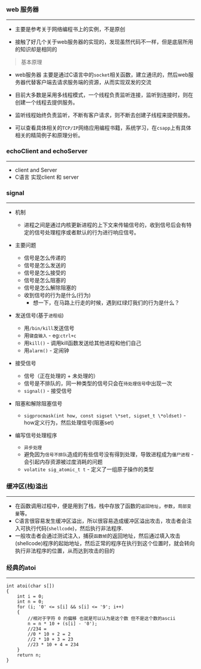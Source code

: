 ### web 服务器

*** 

* 主要是参考关于网络编程书上的实例，不是原创

* 接触了好几个关于web服务器的实现的，发现虽然代码不一样，但是底层所用的知识却是相同的

> 基本原理

*	web服务器 主要是通过C语言中的`socket`相关函数，建立通讯的，然后web服务器代替客户端去请求服务端的资源，从而实现双发的交流
*	目前大多数是采用多线程模式，一个线程负责监听连接，监听到连接时，则在创建一个线程去提供服务。
*	监听线程始终负责监听，不断有客户请求，则不断去创建子线程来提供服务。

*	可以查看具体相关的`TCP/IP`网络应用编程书籍，系统学习，在`csapp`上有具体相关的精简例子和原理分析。


### echoClient and echoServer

*** 

*	client and Server
*	C语言 实现client 和 server	


###	signal
***

*	机制
	*	进程之间是通过内核更新进程的上下文来传输信号的，收到信号后会有特定的信号处理程序或者默认的行为进行响应信号。
	
*	主要问题
	*	信号是怎么传递的
	*	信号是怎么发送的
	*	信号是怎么接受的
	*	信号是怎么阻塞的
	*	信号是怎么解除阻塞的
	*	收到信号的行为是什么(行为)	
		*	想一下，在马路上行走的时候，遇到红绿灯我们的行为是什么？



*	发送信号(基于`进程组`)
	*	用`/bin/kill`发送信号
	*	用`键盘输入` - eg:`ctrl+c`
	*	用`kill()` - 调用kill函数发送给其他进程和他们自己
	*	用`alarm()` - 定闹钟
	
*	接受信号
	*	信号（正在处理的 + 未处理的）
	*	信号是不排队的，同一种类型的信号只会在`待处理信号`中出现一次 
	*	`signal()` - 接受信号
*	阻塞和解除阻塞信号
	*	`sigprocmask(int how, const sigset \*set, sigset_t \*oldset)` - how定义行为，然后处理信号(阻塞set)

*	编写信号处理程序
	*	`异步处理`
	*	避免因为`信号不排队`造成的有些信号没有得到处理，导致进程成为`僵尸进程` - 会引起内存资源被过度消耗的问题
	*	`volatite sig_atomic_t t` - 定义了一组原子操作的类型 


### 缓冲区(栈)溢出
***

 
*	在函数调用过程中，便是用到了栈，栈中存放了函数的`返回地址`，`参数`，`局部变量`等。
*	C语言很容易发生缓冲区溢出，所以很容易造成缓冲区溢出攻击，攻击者会注入可执行代码(`shellcode`)，然后执行非法程序.
*	一般攻击者会通过测试注入，捕获`函数帧`的返回地址，然后通过填入攻击(shellcode)程序的起始地址，然后正常的程序在执行到这个位置时，就会转向执行非法程序的位置，从而达到攻击的目的


### 经典的atoi
***

```
int atoi(char s[])
{
    int i = 0;
    int n = 0;
    for (i; '0' <= s[i] && s[i] <= '9'; i++)
    {
        //相对于字符 0 的偏移 也就是可以认为是这个数 但不是这个数的ascii
        n = n * 10 + (s[i] - '0');
        //234 =
        //0 * 10 + 2 = 2
        //2 * 10 + 3 = 23
        //23 * 10 + 4 = 234
    }
    return n;
}
```